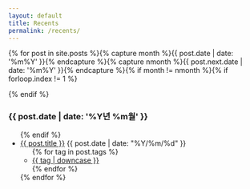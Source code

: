 ```yaml
---
layout: default
title: Recents
permalink: /recents/
---
```


<link rel="stylesheet" href="https://use.fontawesome.com/releases/v5.5.0/css/solid.css" integrity="sha384-rdyFrfAIC05c5ph7BKz3l5NG5yEottvO/DQ0dCrwD8gzeQDjYBHNr1ucUpQuljos" crossorigin="anonymous">
<link rel="stylesheet" href="https://use.fontawesome.com/releases/v5.5.0/css/fontawesome.css" integrity="sha384-u5J7JghGz0qUrmEsWzBQkfvc8nK3fUT7DCaQzNQ+q4oEXhGSx+P2OqjWsfIRB8QT" crossorigin="anonymous">
<link rel="stylesheet" href="/css/recents.css">

{% for post in site.posts          %}{%
  capture month  %}{{ post.date | date: '%m%Y'      }}{% endcapture %}{%
  capture nmonth %}{{ post.next.date | date: '%m%Y' }}{% endcapture %}{%
  if month != nmonth            %}{%
    if forloop.index != 1         %}
  </ul>{%
    endif                         %}
<h3>{{ post.date | date: '%Y년 %m월' }}</h3><ul>{%
  endif %}
  <li><a href="{{ post.url }}">{{ post.title }}</a> <span class="date">{{ post.date | date: "%Y/%m/%d" }}</span>
    <ul class="tags post-tags cf">{%
      for tag in post.tags %}
      <li><a href="/tags/#{{ tag }}">{{ tag | downcase }}</a></li>{%
      endfor %}
    </ul>
  </li>{%
endfor %}
